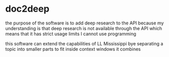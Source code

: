 # doc2deep

the purpose of the software is to add deep research to the API because my understanding is that deep research is not available through the API which means that it has strict usage limits I cannot use programming

this software can extend the capabilities of LL Mississippi bye separating a topic into smaller parts to fit inside context windows
it combines
